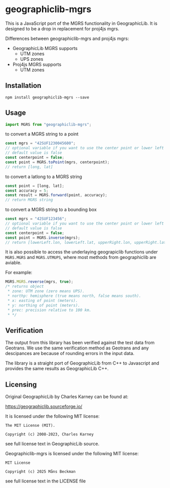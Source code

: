 # geographiclib-mgrs

This is a JavaScript port of the MGRS functionality in GeographicLib. It is designed to be a drop in replacement for proj4js mgrs.

Differences between geographiclib-mgrs and proj4js mgrs:

- GeographicLib MGRS supports
  - UTM zones
  - UPS zones
- Proj4js MGRS supports
  - UTM zones

## Installation

```
npm install geographiclib-mgrs --save
```

## Usage

```js
import MGRS from "geographiclib-mgrs";
```

to convert a MGRS string to a point

```js
const mgrs = "42SUF1230045600";
// optional variable if you want to use the center point or lower left
// default value is false
const centerpoint = false;
const point = MGRS.toPoint(mgrs, centerpoint);
// return [long, lat]
```

to convert a latlong to a MGRS string

```js
const point = [long, lat];
const accuracy = 5;
const result = MGRS.forward(point, accuracy);
// return MGRS string
```

to convert a MGRS string to a bounding box

```js
const mgrs = "42SUF123456";
// optional variable if you want to use the center point or lower left
// default value is false
const centerpoint = false;
const point = MGRS.inverse(mgrs);
// return [lowerLeft.lon, lowerLeft.lat, upperRight.lon, upperRight.lat]
```

It is also possible to access the underlaying geograpiclib functions under `MGRS.MGRS` and `MGRS.UTMUPS`, where most methods from geographiclib are aviable.

For example:

```js
MGRS.MGRS.reverse(mgrs, true);
/* returns object
 * zone: UTM zone (zero means UPS).
 * northp: hemisphere (true means north, false means south).
 * x: easting of point (meters).
 * y: northing of point (meters).
 * prec: precision relative to 100 km.
 * */
```

## Verification

The output from this library has been verified against the test data from Geotrans. We use the same verification method as Geotrans and any descipances are because of rounding errors in the input data.

The library is a straight port of GeographicLib from C++ to Javascript and provides the same results as GeographicLib C++.

## Licensing

Original GeographicLib by Charles Karney can be found at:

https://geographiclib.sourceforge.io/

It is licensed under the following MIT license:

```
The MIT License (MIT).

Copyright (c) 2008-2023, Charles Karney

```

see full license text in GeographicLib source.

Geographiclib-mgrs is licensed under the following MIT license:

```
MIT License

Copyright (c) 2025 Måns Beckman

```

see full license text in the LICENSE file
